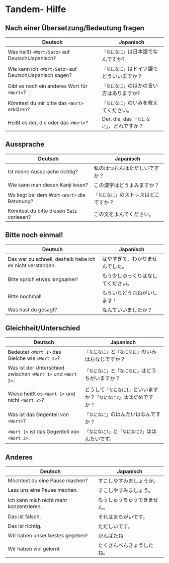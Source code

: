 # Tandem- Hilfe
## Nach einer Übersetzung/Bedeutung fragen

| Deutsch  | Japanisch |
| ------------- | ------------- |
| Was heißt `<Wort/Satz>` auf Deutsch/Japanisch?  | `「なになに」`は日本語でなんですか? |
| Wie kann ich `<Wort/Satz>` auf Deutsch/Japanisch sagen?  | `「なになに」`はドイツ語でどういいますか？ |
| Gibt es noch ein anderes Wort für `<Wort>`? |`「なになに」`のほかの言い方はありますか? |
| Könntest du mir bitte das `<Wort>` erklären? | `「なになに」`のいみを教えてください。|
| Heißt es der, die oder das `<Wort>`? | Der, die, das `「なになに」`、どれですか？ |


## Aussprache

| Deutsch  | Japanisch |
| ------------- | ------------- |
| Ist meine Aussprache richtig? | 私のはつおんはただしいですか？ |
| Wie kann man diesen Kanji lesen? | この漢字はどうよみますか？ |
| Wo liegt bei dem Wort `<Wort>` die Betonung? | `「なになに」`のストレスはどこですか？ |
| Könntest du bitte diesen Satz vorlesen? | この文をよんでください。|


## Bitte noch einmal!

| Deutsch  | Japanisch |
| ------------- | ------------- |
| Das war zu schnell, deshalb habe ich es nicht verstanden. | はやすぎて、わかりませんでした。|
| Bitte sprich etwas langsamer! | もう少しゆっくりはなしてください。|
| Bitte nochmal! | もういちどうおねがいします！|
| Was hast du gesagt? | なんていいましたか？|


## Gleichheit/Unterschied

| Deutsch  | Japanisch |
| ------------- | ------------- |
| Bedeutet `<Wort 1>` das Gleiche wie `<Wort 2>`? | `「なになに」`と`「なになに」`のいみはおなじですか？ |
| Was ist der Unterschied zwischen `<Wort 1>` und `<Wort 2>`. |`「なになに」`と`「なになに」`はどうちがいますか？ |
| Wieso heißt es `<Wort 1>` und nicht `<Wort 2>`? | どうして`「なになに1」`といいますか？`「なになに2」`ははだめですか？ |
| Was ist das Gegenteil von `<Wort>`? | `「なになに」`のはんたいはなんですか？ |
| `<Wort 1>` ist das Gegenteil von `<Wort 2>`. | `「なになに1」`と`「なになに2」`ははんたいです。|


## Anderes

| Deutsch  | Japanisch |
| ------------- | ------------- |
| Möchtest du eine Pause machen? | すこしやすみましょうか。|
| Lass uns eine Pause machen. | すこしやすみましょう。|
| Ich kann mich nicht mehr konzentrieren. | もうしゅうちゅうできません。 |
| Das ist falsch. | それはまちがいです。|
| Das ist richtig. | ただしいです。|
| Wir haben unser bestes gegeben!  | がんばたね |
| Wir haben viel gelernt | たくさんべんきょうしたね。|
